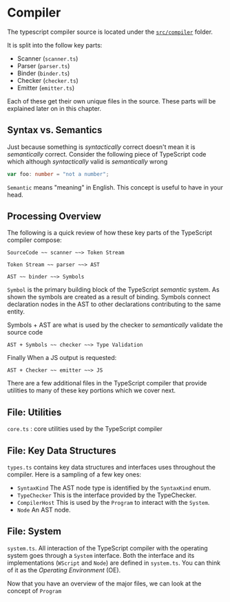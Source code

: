 # Compiler
The typescript compiler source is located under the [`src/compiler`](https://github.com/Microsoft/TypeScript/tree/master/src/compiler) folder.

It is split into the follow key parts:
* Scanner (`scanner.ts`)
* Parser (`parser.ts`)
* Binder (`binder.ts`)
* Checker (`checker.ts`)
* Emitter (`emitter.ts`)

Each of these get their own unique files in the source. These parts will be explained later on in this chapter.

## Syntax vs. Semantics
Just because something is *syntactically* correct doesn't mean it is *semantically* correct. Consider the following piece of TypeScript code which although *syntactically* valid is *semantically* wrong 

```ts
var foo: number = "not a number";
```

`Semantic` means "meaning" in English. This concept is useful to have in your head.

## Processing Overview
The following is a quick review of how these key parts of the TypeScript compiler compose: 

```code
SourceCode ~~ scanner ~~> Token Stream 
```

```code
Token Stream ~~ parser ~~> AST
```

```code
AST ~~ binder ~~> Symbols
```
`Symbol` is the primary building block of the TypeScript *semantic* system. As shown the symbols are created as a result of binding. Symbols connect declaration nodes in the AST to other declarations contributing to the same entity. 

Symbols + AST are what is used by the checker to *semantically* validate the source code
```code
AST + Symbols ~~ checker ~~> Type Validation
```

Finally When a JS output is requested: 
```code
AST + Checker ~~ emitter ~~> JS 
```

There are a few additional files in the TypeScript compiler that provide utilities to many of these key portions which we cover next.

## File: Utilities
`core.ts` : core utilities used by the TypeScript compiler

## File: Key Data Structures
`types.ts` contains key data structures and interfaces uses throughout the compiler. Here is a sampling of a few key ones:
* `SyntaxKind`
The AST node type is identified by the `SyntaxKind` enum.
* `TypeChecker`
This is the interface provided by the TypeChecker.
* `CompilerHost`
This is used by the `Program` to interact with the `System`.
* `Node`
An AST node.

## File: System
`system.ts`. All interaction of the TypeScript compiler with the operating system goes through a `System` interface. Both the interface and its implementations (`WScript` and `Node`) are defined in `system.ts`. You can think of it as the *Operating Environment* (OE).

Now that you have an overview of the major files, we can look at the concept of `Program`